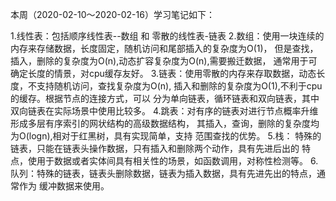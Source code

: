 本周（2020-02-10～2020-02-16）学习笔记如下：

1.线性表：包括顺序线性表--数组 和 零散的线性表-链表
2.数组：使用一块连续的内存来存储数据，长度固定，随机访问和尾部插入的复杂度为O(1)，
       但是查找，插入，删除的复杂度为O(n),动态扩容复杂度为O(n),需要搬迁数据，
       通常用于可确定长度的情景，对cpu缓存友好。
3.链表：使用零散的内存来存取数据，动态长度，不支持随机访问，查找复杂度为O(n),
       插入和删除的复杂度为O(1),不利于cpu的缓存。根据节点的连接方式，可以
       分为单向链表，循环链表和双向链表，其中双向链表在实际场景中使用比较多。
4.跳表：对有序的链表对进行节点概率升维形成多层有序索引的网状结构的高级数据结构，
       其插入，查询，删除的复杂度均为O(logn),相对于红黑树，具有实现简单，支持
       范围查找的优势。
5.栈：  特殊的链表，只能在链表头操作数据，只有插入和删除两个动作，具有先进后出的
       特点，使用于数据或者实体间具有相关性的场景，如函数调用，对称性检测等。
6.队列：特殊的链表，链表头删除数据，链表为插入数据，具有先进先出的特点，通常作为
       缓冲数据来使用。